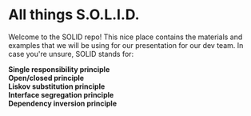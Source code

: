# All things S.O.L.I.D.

Welcome to the SOLID repo! This nice place contains the materials and examples that
 we will be using for our presentation for our dev team. In case you're unsure, SOLID
 stands for:

**Single responsibility principle**<br>
**Open/closed principle**<br>
**Liskov substitution principle**<br>
**Interface segregation principle**<br>
**Dependency inversion principle**
